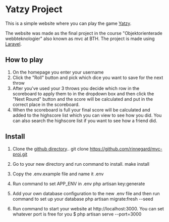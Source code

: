 # Yatzy Project

This is a simple website where you can play the game [Yatzy](https://en.wikipedia.org/wiki/Yatzy).

The website was made as the final project in the course "Objektorienterade webbteknologier" also known as mvc at BTH. The project is made using [Laravel](https://laravel.com/).

## How to play
1. On the homepage you enter your username
2. Click the "Roll" button and pick which dice you want to save for the next throw
3. After you've used your 3 throws you decide which row in the scoreboard to apply them to in the dropdown box and then click the "Next Round" button and the score will be calculated and put in the correct place in the scoreboard.
4. When the scoreboard is full your final score will be calculated and added to the highscore list which you can view to see how you did. You can also search the highscore list if you want to see how a friend did.

## Install

1. Clone the [github directory](https://github.com/rinnegard/mvc-proj)..
        git clone https://github.com/rinnegard/mvc-proj.git
2. Go to your new directory and run command to install.
        make install
3. Copy the .env.example file and name it .env
4. Run command to set APP_ENV in .env
        php artisan key:generate
5. Add your own database configuration to the new .env file and then run command to set up your database
        php artisan migrate:fresh --seed

6. Run command to start your website at http://localhost:3000. You can set whatever port is free for you
        $ php artisan serve --port=3000
